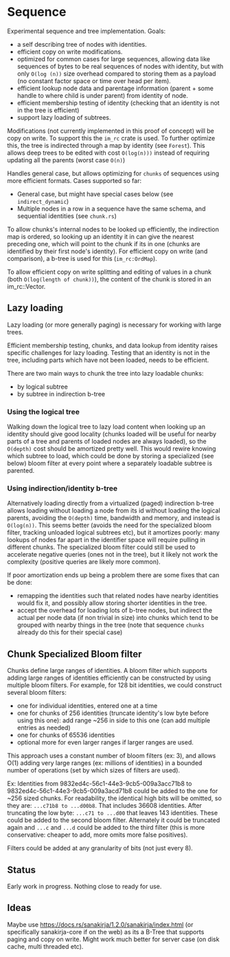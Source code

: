 # Sequence

Experimental sequence and tree implementation.
Goals:

- a self describing tree of nodes with identities.
- efficient copy on write modifications.
- optimized for common cases for large sequences, allowing data like sequences of bytes to be real sequences of nodes with identity, but with only `O(log (n))` size overhead compared to storing them as a payload (no constant factor space or time over head per item).
- efficient lookup node data and parentage information (parent + some handle to where child is under parent) from identity of node.
- efficient membership testing of identity (checking that an identity is not in the tree is efficient)
- support lazy loading of subtrees.

Modifications (not currently implemented in this proof of concept) will be copy on write.
To support this the `im_rc` crate is used.
To further optimize this, the tree is indirected through a map by identity (see `Forest`).
This allows deep trees to be edited with cost `O(log(n)))` instead of requiring updating all the parents (worst case `O(n)`)

Handles general case, but allows optimizing for `chunks` of sequences using more efficient formats.
Cases supported so far:

- General case, but might have special cases below (see `indirect_dynamic`)
- Multiple nodes in a row in a sequence have the same schema, and sequential identities (see `chunk.rs`)

To allow chunks's internal nodes to be looked up efficiently, the indirection map is ordered, so looking up an identity it in can give the nearest preceding one, which will point to the chunk if its in one (chunks are identified by their first node's identity).
For efficient copy on write (and comparison), a b-tree is used for this (`im_rc:OrdMap`).

To allow efficient copy on write splitting and editing of values in a chunk (both `O(log(length of chunk))`),
the content of the chunk is stored in an im_rc::Vector.

## Lazy loading

Lazy loading (or more generally paging) is necessary for working with large trees.

Efficient membership testing, chunks, and data lookup from identity raises specific challenges for lazy loading.
Testing that an identity is not in the tree, including parts which have not been loaded, needs to be efficient.

There are two main ways to chunk the tree into lazy loadable chunks:

- by logical subtree
- by subtree in indirection b-tree

### Using the logical tree

Walking down the logical tree to lazy load content when looking up an identity should give good locality (chunks loaded will be useful for nearby parts of a tree and parents of loaded nodes are always loaded), so the `O(depth)` cost should be amortized pretty well.
This would rewire knowing which subtree to load, which could be done by storing a specialized (see below) bloom filter at every point where a separately loadable subtree is parented.

### Using indirection/identity b-tree

Alternatively loading directly from a virtualized (paged) indirection b-tree allows loading without loading a node from its id without loading the logical parents, avoiding the `O(depth)` time, bandwidth and memory, and instead is `O(log(n))`.
This seems better (avoids the need for the specialized bloom filter, tracking unloaded logical subtrees etc), but it amortizes poorly:
many lookups of nodes far apart in the identifier space will require pulling in different chunks.
The specialized bloom filter could still be used to accelerate negative queries (ones not in the tree), but it likely not work the complexity (positive queries are likely more common).

If poor amortization ends up being a problem there are some fixes that can be done:

- remapping the identities such that related nodes have nearby identities would fix it, and possibly allow storing shorter identities in the tree.
- accept the overhead for loading lots of b-tree nodes, but indirect the actual per node data (if non trivial in size) into chunks which tend to be grouped with nearby things in the tree (note that sequence `chunks` already do this for their special case)

## Chunk Specialized Bloom filter

Chunks define large ranges of identities.
A bloom filter which supports adding large ranges of identities efficiently can be constructed by using multiple bloom filters.
For example, for 128 bit identities, we could construct several bloom filters:

- one for individual identities, entered one at a time
- one for chunks of 256 identities (truncate identity's low byte before using this one): add range ~256 in side to this one (can add multiple entries as needed)
- one for chunks of 65536 identities
- optional more for even larger ranges if larger ranges are used.

This approach uses a constant number of bloom filters (ex: 3), and allows O(1) adding very large ranges (ex: millions of identities) in a bounded number of operations (set by which sizes of filters are used).

Ex:
Identities from 9832ed4c-56c1-44e3-9cb5-009a3acc71b8 to 9832ed4c-56c1-44e3-9cb5-009a3acd71b8 could be added to the one for ~256 sized chunks.
For readability, the identical high bits will be omitted, so they are: `...c71b8 to ...d00b8`.
That includes 36608 identities.
After truncating the low byte: `...c71 to ...d00` that leaves 143 identities.
These could be added to the second bloom filter.
Alternately it could be truncated again and `...c` and `...d` could be added to the third filter (this is more conservative: cheaper to add, more omits more false positives).

Filters could be added at any granularity of bits (not just every 8).

## Status

Early work in progress.
Nothing close to ready for use.

## Ideas

Maybe use https://docs.rs/sanakirja/1.2.0/sanakirja/index.html (or specifically sanakirja-core if on the web) as its a B-Tree that supports paging and copy on write. Might work much better for server case (on disk cache, multi threaded etc).
